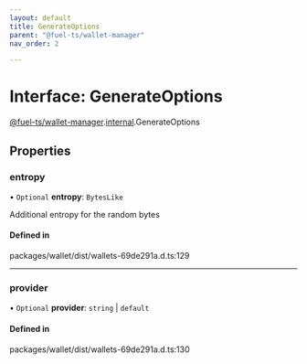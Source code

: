 ```yaml
---
layout: default
title: GenerateOptions
parent: "@fuel-ts/wallet-manager"
nav_order: 2

---
```


# Interface: GenerateOptions

[@fuel-ts/wallet-manager](../index.md).[internal](../namespaces/internal.md).GenerateOptions

## Properties

### entropy

• `Optional` **entropy**: `BytesLike`

Additional entropy for the random bytes

#### Defined in

packages/wallet/dist/wallets-69de291a.d.ts:129

___

### provider

• `Optional` **provider**: `string` \| `default`

#### Defined in

packages/wallet/dist/wallets-69de291a.d.ts:130
